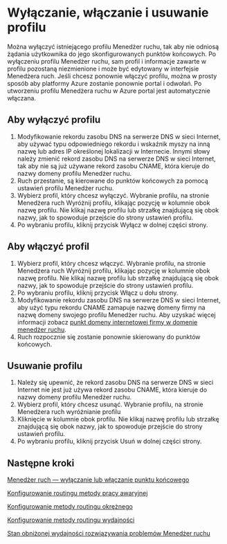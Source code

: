 <properties
   pageTitle="Wyłączanie, włączanie i usuwanie profilu Menedżer ruchu | Microsoft Azure"
   description="W tym artykule mogą pomóc w pracy z profili Menedżer ruchu."
   services="traffic-manager"
   documentationCenter="na"
   authors="sdwheeler"
   manager="carmonm"
   editor="tysonn" />
<tags
   ms.service="traffic-manager"
   ms.devlang="na"
   ms.topic="article"
   ms.tgt_pltfrm="na"
   ms.workload="infrastructure-services"
   ms.date="10/18/2016"
   ms.author="sewhee" />
<!-- repub for nofollow -->

# <a name="disable-enable-or-delete-a-profile"></a>Wyłączanie, włączanie i usuwanie profilu


Można wyłączyć istniejącego profilu Menedżer ruchu, tak aby nie odniosą żądania użytkownika do jego skonfigurowanych punktów końcowych. Po wyłączeniu profilu Menedżer ruchu, sam profil i informacje zawarte w profilu pozostaną niezmienione i może być edytowany w interfejsie Menedżera ruch. Jeśli chcesz ponownie włączyć profilu, można w prosty sposób aby platformy Azure zostanie ponownie portal i odwołań. Po utworzeniu profilu Menedżera ruchu w Azure portal jest automatycznie włączana.

## <a name="to-disable-a-profile"></a>Aby wyłączyć profilu

1. Modyfikowanie rekordu zasobu DNS na serwerze DNS w sieci Internet, aby używać typu odpowiedniego rekordu i wskaźnik myszy na inną nazwę lub adres IP określonej lokalizacji w Internecie. Innymi słowy należy zmienić rekord zasobu DNS na serwerze DNS w sieci Internet, tak aby nie są już używane rekord zasobu CNAME, która kieruje do nazwy domeny profilu Menedżer ruchu.
1. Ruch przestanie, są kierowane do punktów końcowych za pomocą ustawień profilu Menedżer ruchu.
1. Wybierz profil, który chcesz wyłączyć. Wybranie profilu, na stronie Menedżera ruch Wyróżnij profilu, klikając pozycję w kolumnie obok nazwę profilu. Nie klikaj nazwę profilu lub strzałkę znajdującą się obok nazwy, jak to spowoduje przejście do strony ustawień profilu.
1. Po wybraniu profilu, kliknij przycisk Wyłącz w dolnej części strony.

## <a name="to-enable-a-profile"></a>Aby włączyć profil

1. Wybierz profil, który chcesz włączyć. Wybranie profilu, na stronie Menedżera ruch Wyróżnij profilu, klikając pozycję w kolumnie obok nazwę profilu. Nie klikaj nazwę profilu lub strzałkę znajdującą się obok nazwy, jak to spowoduje przejście do strony ustawień profilu.
1. Po wybraniu profilu, kliknij przycisk Włącz u dołu strony.
1. Modyfikowanie rekordu zasobu DNS na serwerze DNS w sieci Internet, aby użyć typu rekordu CNAME zamapuje nazwę domeny firmy na nazwę domeny swojego profilu Menedżer ruchu. Aby uzyskać więcej informacji zobacz [punkt domeny internetowej firmy w domenie menedżer ruchu](traffic-manager-point-internet-domain.md).
1. Ruch rozpocznie się zostanie ponownie skierowany do punktów końcowych.

## <a name="delete-a-profile"></a>Usuwanie profilu


1. Należy się upewnić, że rekord zasobu DNS na serwerze DNS w sieci Internet nie jest już używa rekord zasobu CNAME, która kieruje do nazwy domeny profilu Menedżer ruchu.
1. Wybierz profil, który chcesz usunąć. Wybranie profilu, na stronie Menedżera ruch wyróżnianie profilu
1. Kliknięcie w kolumnie obok profilu. Nie klikaj nazwę profilu lub strzałkę znajdującą się obok nazwy, jak to spowoduje przejście do strony ustawień profilu.
1. Po wybraniu profilu, kliknij przycisk Usuń w dolnej części strony.

## <a name="next-steps"></a>Następne kroki

[Menedżer ruch — wyłączanie lub włączanie punktu końcowego](disable-or-enable-an-endpoint.md)

[Konfigurowanie routingu metody pracy awaryjnej](traffic-manager-configure-failover-routing-method.md)

[Konfigurowanie metody routingu okrężnego](traffic-manager-configure-round-robin-routing-method.md)

[Konfigurowanie metody routingu wydajności](traffic-manager-configure-performance-routing-method.md)

[Stan obniżonej wydajności rozwiązywania problemów Menedżer ruchu](traffic-manager-troubleshooting-degraded.md)

